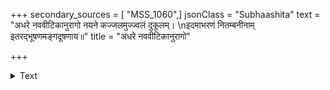 +++
secondary_sources = [ "MSS_1060",]
jsonClass = "Subhaashita"
text = "अधरे नववीटिकानुरागो नयने कज्जलमुज्ज्वलं दुकूलम्।  \nइदमाभरणं नितम्बनीनाम् इतरद्भूषणमङ्गदूषणाय॥"
title = "अधरे नववीटिकानुरागो"

+++

<details><summary>Text</summary>

अधरे नववीटिकानुरागो नयने कज्जलमुज्ज्वलं दुकूलम्।  
इदमाभरणं नितम्बनीनाम् इतरद्भूषणमङ्गदूषणाय॥
</details>
